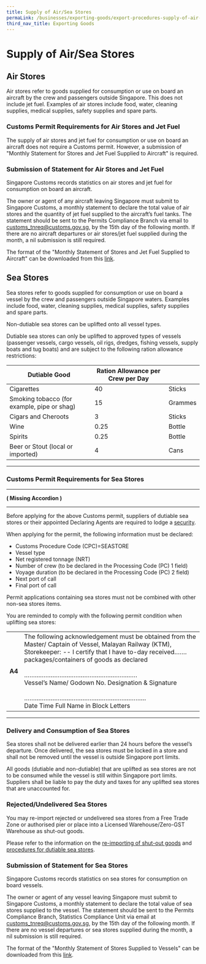 ```yaml
---
title: Supply of Air/Sea Stores
permaLink: /businesses/exporting-goods/export-procedures-supply-of-air-sea-stores 
third_nav_title: Exporting Goods
---
```


# Supply of Air/Sea Stores

## Air Stores

Air stores refer to goods supplied for consumption or use on board an aircraft by the crew and passengers outside Singapore. This does not include jet fuel. Examples of air stores include food, water, cleaning supplies, medical supplies, safety supplies and spare parts.

### Customs Permit Requirements for Air Stores and Jet Fuel

The supply of air stores and jet fuel for consumption or use on board an aircraft does not require a Customs permit. However, a submission of "Monthly Statement for Stores and Jet Fuel Supplied to Aircraft" is required.

### Submission of Statement for Air Stores and Jet Fuel

Singapore Customs records statistics on air stores and jet fuel for consumption on board an aircraft.

The owner or agent of any aircraft leaving Singapore must submit to Singapore Customs, a monthly statement to declare the total value of air stores and the quantity of jet fuel supplied to the aircraft’s fuel tanks. The statement should be sent to the Permits Compliance Branch via email to [customs_tnreq@customs.gov.sg](mailto:customs_tnreq@customs.gov.sg), by the 15th day of the following month. If there are no aircraft departures or air stores/jet fuel supplied during the month, a nil submission is still required.

The format of the "Monthly Statement of Stores and Jet Fuel Supplied to Aircraft" can be downloaded from this  [link](https://www.customs.gov.sg/eservices/customs-forms-and-service-links#Monthly%20Statement%20of%20Stores%20Supplied%20to%20Vessels/Aircraft).

## Sea Stores

Sea stores refer to goods supplied for consumption or use on board a vessel by the crew and passengers outside Singapore waters. Examples include food, water, cleaning supplies, medical supplies, safety supplies and spare parts.

Non-dutiable sea stores can be uplifted onto all vessel types.

Dutiable sea stores can only be uplifted to approved types of vessels (passenger vessels, cargo vessels, oil rigs, dredges, fishing vessels, supply boats and tug boats) and are subject to the following ration allowance restrictions:

| Dutiable Good | Ration Allowance per Crew per Day | | 
|--|--|--|
|Cigarettes  | 40 | Sticks |
| Smoking tobacco (for example, pipe or shag) | 15 | Grammes|
|Cigars and Cheroots| 3  | Sticks|
| Wine |0.25  | Bottle|
| Spirits | 0.25 | Bottle|
| Beer or Stout (local or imported) |4  | Cans|

***

### Customs Permit Requirements for Sea Stores

***

**( Missing Accordion )**

***

Before applying for the above Customs permit, suppliers of dutiable sea stores or their appointed Declaring Agents are required to lodge a  [security](https://singapore-customs-staging.netlify.app/businesses/00e-security-lodgement).

When applying for the permit, the following information must be declared:

-   Customs Procedure Code (CPC)=SEASTORE
-   Vessel type
-   Net registered tonnage (NRT)
-   Number of crew (to be declared in the Processing Code (PC) 1 field)
-   Voyage duration (to be declared in the Processing Code (PC) 2 field)
-   Next port of call
-   Final port of call

Permit applications containing sea stores must  not  be combined with other non-sea stores items.

You are reminded to comply with the following permit condition when uplifting sea stores:

|  |  |
|--|--|
| **A4** | The following acknowledgement must be obtained from the Master/ Captain of Vessel, Malayan Railway (KTM), Storekeeper: -- I certify that I have to-day received…….<br>packages/containers of goods as declared<br><br>……………………………………………………….<br>Vessel’s Name/ Godown No. Designation & Signature<br><br>…………………………………………………………… <br>Date Time Full Name in Block Letters |

***

### Delivery and Consumption of Sea Stores

Sea stores shall not be delivered earlier than 24 hours before the vessel’s departure. Once delivered, the sea stores must be locked in a store and shall not be removed until the vessel is outside Singapore port limits.

All goods (dutiable and non-dutiable) that are uplifted as sea stores are not to be consumed while the vessel is still within Singapore port limits. Suppliers shall be liable to pay the duty and taxes for any uplifted sea stores that are unaccounted for.

### Rejected/Undelivered Sea Stores

You may re-import rejected or undelivered sea stores from a Free Trade Zone or authorised pier or place into a Licensed Warehouse/Zero-GST Warehouse as shut-out goods.

Please refer to the information on the  [re-importing of shut-out goods](https://singapore-customs-staging.netlify.app/businesses/importing-goods/import-procedures/re-importing-shut-out-goods) and  [procedures for dutiable sea stores](https://www.customs.gov.sg/-/media/cus/files/business/exporting-goods/export-procedures/supply-of-air-sea-stores/procedures-for-dutiable-sea-stores.pdf?la=en&hash=3A9846266DFF8F2D74F044B511628689B7926790).

### Submission of Statement for Sea Stores

Singapore Customs records statistics on sea stores for consumption on board vessels.

The owner or agent of any vessel leaving Singapore must submit to Singapore Customs, a monthly statement to declare the total value of sea stores supplied to the vessel. The statement should be sent to the Permits Compliance Branch, Statistics Compliance Unit via email at  [customs_tnreq@customs.gov.sg](mailto:customs_tnreq@customs.gov.sg), by the 15th day of the following month. If there are no vessel departures or sea stores supplied during the month, a nil submission is still required.

The format of the "Monthly Statement of Stores Supplied to Vessels" can be downloaded from this [link](https://www.customs.gov.sg/eservices/customs-forms-and-service-links#Monthly%20Statement%20of%20Stores%20Supplied%20to%20Vessels/Aircraft).
